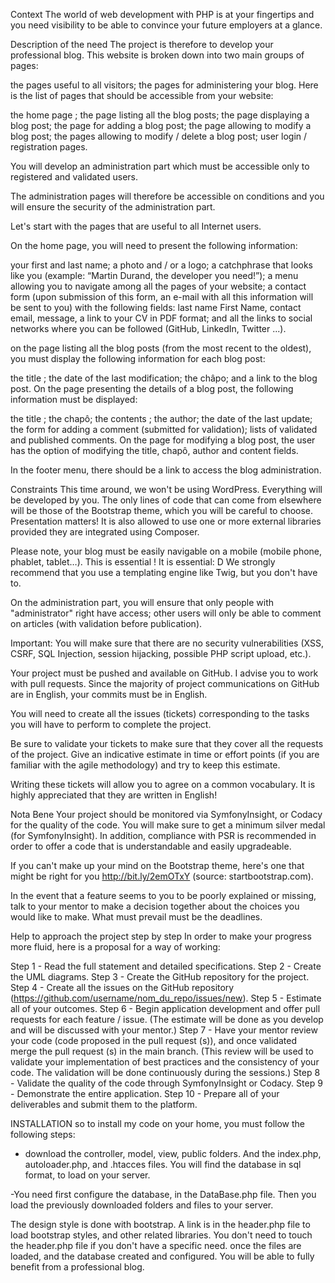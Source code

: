 Context
The world of web development with PHP is at your fingertips and you need visibility to be able to convince your future employers at a glance.

Description of the need
The project is therefore to develop your professional blog. This website is broken down into two main groups of pages:

the pages useful to all visitors;
the pages for administering your blog.
Here is the list of pages that should be accessible from your website:

the home page ;
the page listing all the blog posts;
the page displaying a blog post;
the page for adding a blog post;
the page allowing to modify a blog post;
the pages allowing to modify / delete a blog post;
user login / registration pages.

You will develop an administration part which must be accessible only to registered and validated users.

The administration pages will therefore be accessible on conditions and you will ensure the security of the administration part.

Let's start with the pages that are useful to all Internet users.

On the home page, you will need to present the following information:

your first and last name;
a photo and / or a logo;
a catchphrase that looks like you (example: “Martin Durand, the developer you need!”);
a menu allowing you to navigate among all the pages of your website;
a contact form (upon submission of this form, an e-mail with all this information will be sent to you) with the following fields:
last name First Name,
contact email,
message,
a link to your CV in PDF format;
and all the links to social networks where you can be followed (GitHub, LinkedIn, Twitter ...).

on the page listing all the blog posts (from the most recent to the oldest), you must display the following information for each blog post:

the title ;
the date of the last modification;
the châpo;
and a link to the blog post.
On the page presenting the details of a blog post, the following information must be displayed:

the title ;
the chapô;
the contents ;
the author;
the date of the last update;
the form for adding a comment (submitted for validation);
lists of validated and published comments.
On the page for modifying a blog post, the user has the option of modifying the title, chapô, author and content fields.

In the footer menu, there should be a link to access the blog administration.

Constraints
This time around, we won't be using WordPress. Everything will be developed by you. The only lines of code that can come from elsewhere will be those of the Bootstrap theme, which you will be careful to choose. Presentation matters! It is also allowed to use one or more external libraries provided they are integrated using Composer.

Please note, your blog must be easily navigable on a mobile (mobile phone, phablet, tablet…). This is essential ! It is essential: D
We strongly recommend that you use a templating engine like Twig, but you don't have to.

On the administration part, you will ensure that only people with "administrator" right have access; other users will only be able to comment on articles (with validation before publication).

Important: You will make sure that there are no security vulnerabilities (XSS, CSRF, SQL Injection, session hijacking, possible PHP script upload, etc.).

Your project must be pushed and available on GitHub. I advise you to work with pull requests. Since the majority of project communications on GitHub are in English, your commits must be in English.

You will need to create all the issues (tickets) corresponding to the tasks you will have to perform to complete the project.

Be sure to validate your tickets to make sure that they cover all the requests of the project. Give an indicative estimate in time or effort points (if you are familiar with the agile methodology) and try to keep this estimate.

Writing these tickets will allow you to agree on a common vocabulary. It is highly appreciated that they are written in English!

Nota Bene
Your project should be monitored via SymfonyInsight, or Codacy for the quality of the code. You will make sure to get a minimum silver medal (for SymfonyInsight). In addition, compliance with PSR is recommended in order to offer a code that is understandable and easily upgradeable.

If you can't make up your mind on the Bootstrap theme, here's one that might be right for you http://bit.ly/2emOTxY (source: startbootstrap.com).

In the event that a feature seems to you to be poorly explained or missing, talk to your mentor to make a decision together about the choices you would like to make. What must prevail must be the deadlines.

Help to approach the project step by step
In order to make your progress more fluid, here is a proposal for a way of working:

Step 1 - Read the full statement and detailed specifications.
Step 2 - Create the UML diagrams.
Step 3 - Create the GitHub repository for the project.
Step 4 - Create all the issues on the GitHub repository (https://github.com/username/nom_du_repo/issues/new).
Step 5 - Estimate all of your outcomes.
Step 6 - Begin application development and offer pull requests for each feature / issue. (The estimate will be done as you develop and will be discussed with your mentor.)
Step 7 - Have your mentor review your code (code proposed in the pull request (s)), and once validated merge the pull request (s) in the main branch. (This review will be used to validate your implementation of best practices and the consistency of your code. The validation will be done continuously during the sessions.)
Step 8 - Validate the quality of the code through SymfonyInsight or Codacy.
Step 9 - Demonstrate the entire application.
Step 10 - Prepare all of your deliverables and submit them to the platform.

INSTALLATION
so to install my code on your home, you must follow the following steps:
- download the controller, model, view, public folders. And the index.php, autoloader.php, and .htacces files. You will find the database in sql format, to load on your server.

-You need first configure the database, in the DataBase.php file.
Then you load the previously downloaded folders and files to your server.

The design style is done with bootstrap. A link is in the header.php file to load bootstrap styles, and other related libraries. You don't need to touch the header.php file if you don't have a specific need.
once the files are loaded, and the database created and configured. You will be able to fully benefit from a professional blog.
